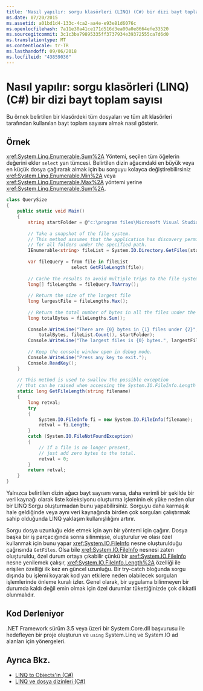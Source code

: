 ```yaml
---
title: 'Nasıl yapılır: sorgu klasörleri (LINQ) (C#) bir dizi bayt toplam sayısı'
ms.date: 07/20/2015
ms.assetid: a01bd1d4-133c-4ca2-aa4e-e93e81d6076c
ms.openlocfilehash: 7a11e30a41ce171d516d3ea00a0e8664efe33520
ms.sourcegitcommit: 3c1c3ba79895335ff3737934e39372555ca7d6d0
ms.translationtype: MT
ms.contentlocale: tr-TR
ms.lasthandoff: 09/06/2018
ms.locfileid: "43859036"
---
```

# <a name="how-to-query-for-the-total-number-of-bytes-in-a-set-of-folders-linq-c"></a>Nasıl yapılır: sorgu klasörleri (LINQ) (C#) bir dizi bayt toplam sayısı
Bu örnek belirtilen bir klasördeki tüm dosyaları ve tüm alt klasörleri tarafından kullanılan bayt toplam sayısını almak nasıl gösterir.  
  
## <a name="example"></a>Örnek  
 <xref:System.Linq.Enumerable.Sum%2A> Yöntemi, seçilen tüm öğelerin değerini ekler `select` yan tümcesi. Belirtilen dizin ağacındaki en büyük veya en küçük dosya çağırarak almak için bu sorguyu kolayca değiştirebilirsiniz <xref:System.Linq.Enumerable.Min%2A> veya <xref:System.Linq.Enumerable.Max%2A> yöntemi yerine <xref:System.Linq.Enumerable.Sum%2A>.  
  
```csharp  
class QuerySize  
{  
    public static void Main()  
    {  
        string startFolder = @"c:\program files\Microsoft Visual Studio 9.0\VC#";  
  
        // Take a snapshot of the file system.  
        // This method assumes that the application has discovery permissions  
        // for all folders under the specified path.  
        IEnumerable<string> fileList = System.IO.Directory.GetFiles(startFolder, "*.*", System.IO.SearchOption.AllDirectories);  
  
        var fileQuery = from file in fileList  
                        select GetFileLength(file);  
  
        // Cache the results to avoid multiple trips to the file system.  
        long[] fileLengths = fileQuery.ToArray();  
  
        // Return the size of the largest file  
        long largestFile = fileLengths.Max();  
  
        // Return the total number of bytes in all the files under the specified folder.  
        long totalBytes = fileLengths.Sum();  
  
        Console.WriteLine("There are {0} bytes in {1} files under {2}",  
            totalBytes, fileList.Count(), startFolder);  
        Console.WriteLine("The largest files is {0} bytes.", largestFile);  
  
        // Keep the console window open in debug mode.  
        Console.WriteLine("Press any key to exit.");  
        Console.ReadKey();  
    }  
  
    // This method is used to swallow the possible exception  
    // that can be raised when accessing the System.IO.FileInfo.Length property.  
    static long GetFileLength(string filename)  
    {  
        long retval;  
        try  
        {  
            System.IO.FileInfo fi = new System.IO.FileInfo(filename);  
            retval = fi.Length;  
        }  
        catch (System.IO.FileNotFoundException)  
        {  
            // If a file is no longer present,  
            // just add zero bytes to the total.  
            retval = 0;  
        }  
        return retval;  
    }  
}  
```  
  
 Yalnızca belirtilen dizin ağacı bayt sayısını varsa, daha verimli bir şekilde bir veri kaynağı olarak liste koleksiyonu oluşturma işleminin ek yüke neden olur bir LINQ Sorgu oluşturmadan bunu yapabilirsiniz. Sorguyu daha karmaşık hale geldiğinde veya aynı veri kaynağında birden çok sorguları çalıştırmak sahip olduğunda LINQ yaklaşım kullanışlılığını artırır.  
  
 Sorgu dosya uzunluğu elde etmek için ayrı bir yöntemi için çağırır. Dosya başka bir iş parçacığında sonra silinmişse, oluşturulur ve olası özel kullanmak için bunu yapar <xref:System.IO.FileInfo> nesne oluşturulduğu çağrısında `GetFiles`. Olsa bile <xref:System.IO.FileInfo> nesnesi zaten oluşturuldu, özel durum ortaya çıkabilir çünkü bir <xref:System.IO.FileInfo> nesne yenilemek çalışır, <xref:System.IO.FileInfo.Length%2A> özelliği ile erişilen özelliği ilk kez en güncel uzunluğu. Bir try-catch bloğunda sorgu dışında bu işlemi koyarak kod yan etkilere neden olabilecek sorguları işlemlerinde önleme kuralı izler. Genel olarak, bir uygulama bilinmeyen bir durumda kaldı değil emin olmak için özel durumlar tükettiğinizde çok dikkatli olunmalıdır.  
  
## <a name="compiling-the-code"></a>Kod Derleniyor  
 .NET Framework sürüm 3.5 veya üzeri bir System.Core.dll başvurusu ile hedefleyen bir proje oluşturun ve `using` System.Linq ve System.IO ad alanları için yönergeleri.  
  
## <a name="see-also"></a>Ayrıca Bkz.

- [LINQ to Objects'in (C#)](../../../../csharp/programming-guide/concepts/linq/linq-to-objects.md)  
- [LINQ ve dosya dizinleri (C#)](../../../../csharp/programming-guide/concepts/linq/linq-and-file-directories.md)

